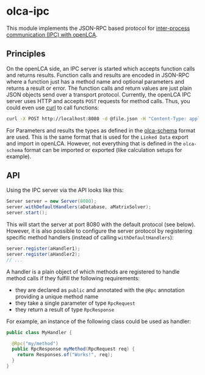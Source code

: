 # olca-ipc
This module implements the JSON-RPC based protocol for
[inter-process communication (IPC) with openLCA](https://greendelta.github.io/openLCA-ApiDoc/ipc/).


## Principles
On the openLCA side, an IPC server is started which accepts function calls
and returns results. Function calls and results are encoded in JSON-RPC where
a function just has a method name and optional parameters and returns a result
or error. The function calls and return values are just plain JSON objects
send over a transport protocol. Currently, the openLCA IPC server uses HTTP
and accepts `POST` requests for method calls. Thus, you could even use
[curl](https://curl.haxx.se/) to call functions:

```bash
curl -X POST http://localhost:8080 -d @file.json -H "Content-Type: application/json"
```

For Parameters and results the types as defined in the
[olca-schema](https://github.com/GreenDelta/olca-schema) format are used. This
is the same format that is used for the `Linked Data` export and import in
openLCA. However, not everything that is defined in the `olca-schema` format
can be imported or exported (like calculation setups for example).


## API
Using the IPC server via the API looks like this:

```java
Server server = new Server(8080);
server.withDefaultHandlers(aDatabase, aMatrixSolver);
server.start();
```

This will start the server at port 8080 with the default protocol (see below).
However, it is also possible to configure the server protocol by registering
specific method handlers (instead of calling `withDefaultHandlers`):

```java
server.register(aHandler1);
server.register(aHandler2);
// ...
```

A handler is a plain object of which methods are registered to handle method
calls if they fulfill the following requirements:

* they are declared as `public` and annotated with the `@Rpc` annotation
  providing a unique method name
* they take a single parameter of type `RpcRequest`
* they return a result of type `RpcResponse`

For example, an instance of the following class could be used as handler:

```java
public class MyHandler {

  @Rpc("my/method")
  public RpcResponse myMethod(RpcRequest req) {
    return Responses.of("Works!", req);
  }
}
```
